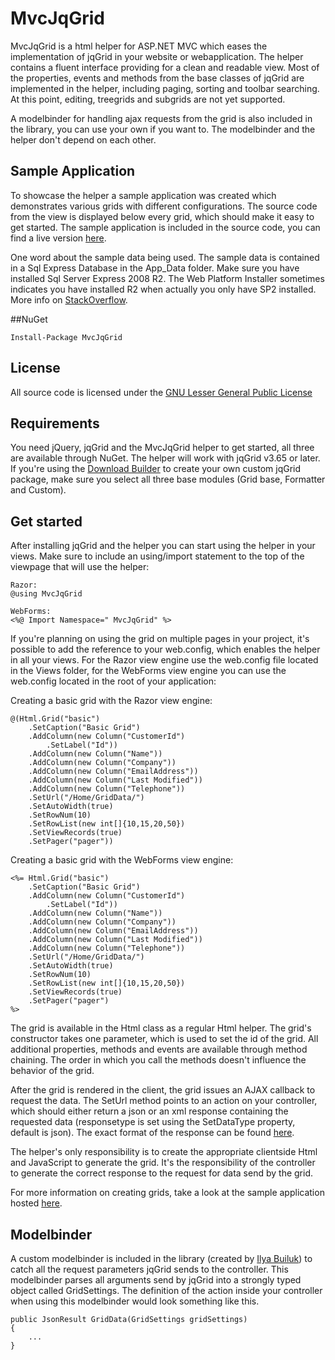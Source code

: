 # MvcJqGrid
MvcJqGrid is a html helper for ASP.NET MVC which eases the implementation of jqGrid in your website or webapplication.
The helper contains a fluent interface providing for a clean and readable view. Most of the properties, events and methods from the base classes of jqGrid are implemented in the helper, including paging, sorting and toolbar searching. At this point, editing, treegrids and subgrids are not yet supported.

A modelbinder for handling ajax requests from the grid is also included in the library, you can use your own if you want to. The modelbinder and the helper don't depend on each other.

## Sample Application
To showcase the helper a sample application was created which demonstrates various grids with different configurations. The source code from the view is displayed below every grid, which should make it easy to get started. The sample application is included in the source code, you can find a live version [here](http://playground.webpirates.nl/mvcjqgrid).

One word about the sample data being used. The sample data is contained in a Sql Express Database in the App_Data folder. Make sure you have installed Sql Server Express 2008 R2. The Web Platform Installer sometimes indicates you have installed R2 when actually you only have SP2 installed. More info on [StackOverflow](http://stackoverflow.com/questions/4257684/sql-server-attach-incorrent-version-661).

##NuGet

	Install-Package MvcJqGrid
	
## License
All source code is licensed under the [GNU Lesser General Public License](http://www.gnu.org/licenses/lgpl.html)

## Requirements
You need jQuery, jqGrid and the MvcJqGrid helper to get started, all three are available through NuGet. The helper will work with jqGrid v3.65 or later. If you're using the [Download Builder](http://www.trirand.com/blog/?page_id=6) to create your own custom jqGrid package, make sure you select all three base modules (Grid base, Formatter and Custom).

## Get started
After installing jqGrid and the helper you can start using the helper in your views. Make sure to include an using/import statement to the top of the viewpage that will use the helper:

	Razor:
	@using MvcJqGrid

	WebForms:
	<%@ Import Namespace=" MvcJqGrid" %>
	
If you're planning on using the grid on multiple pages in your project, it's possible to add the reference to your web.config, which enables the helper in all your views. For the Razor view engine use the web.config file located in the Views folder, for the WebForms view engine you can use the web.config located in the root of your application:

Creating a basic grid with the Razor view engine:

	@(Html.Grid("basic")
		.SetCaption("Basic Grid")
		.AddColumn(new Column("CustomerId")
			.SetLabel("Id"))
		.AddColumn(new Column("Name"))
		.AddColumn(new Column("Company"))
		.AddColumn(new Column("EmailAddress"))
		.AddColumn(new Column("Last Modified"))
		.AddColumn(new Column("Telephone"))
		.SetUrl("/Home/GridData/")
		.SetAutoWidth(true)
		.SetRowNum(10)
		.SetRowList(new int[]{10,15,20,50})
		.SetViewRecords(true)
		.SetPager("pager"))

Creating a basic grid with the WebForms view engine:

	<%= Html.Grid("basic")
		.SetCaption("Basic Grid")
		.AddColumn(new Column("CustomerId")
			.SetLabel("Id"))
		.AddColumn(new Column("Name"))
		.AddColumn(new Column("Company"))
		.AddColumn(new Column("EmailAddress"))
		.AddColumn(new Column("Last Modified"))
		.AddColumn(new Column("Telephone"))
		.SetUrl("/Home/GridData/")
		.SetAutoWidth(true)
		.SetRowNum(10)
		.SetRowList(new int[]{10,15,20,50})
		.SetViewRecords(true)
		.SetPager("pager")
    %>

The grid is available in the Html class as a regular Html helper. The grid's constructor takes one parameter, which is used to set the id of the grid. All additional properties, methods and events are available through method chaining. The order in which you call the methods doesn't influence the behavior of the grid.

After the grid is rendered in the client, the grid issues an AJAX callback to request the data. The SetUrl method points to an action on your controller, which should either return a json or an xml response containing the requested data (responsetype is set using the SetDataType property, default is json). The exact format of the response can be found [here](http://www.trirand.com/jqgridwiki/doku.php?id=wiki:how_to_install).

The helper's only responsibility is to create the appropriate clientside Html and JavaScript to generate the grid. It's the responsibility of the controller to generate the correct response to the request for data send by the grid.
	
For more information on creating grids, take a look at the sample application hosted [here](http://playground.webpirates.nl/mvcjqgrid).

## Modelbinder
A custom modelbinder is included in the library (created by [Ilya Builuk](http://www.codeproject.com/KB/aspnet/AspNetMVCandJqGrid.aspx)) to catch all the request parameters jqGrid sends to the controller. This modelbinder parses all arguments send by jqGrid into a strongly typed object called GridSettings. The definition of the action inside your controller when using this modelbinder would look something like this.

	public JsonResult GridData(GridSettings gridSettings)
	{
		...
	}
